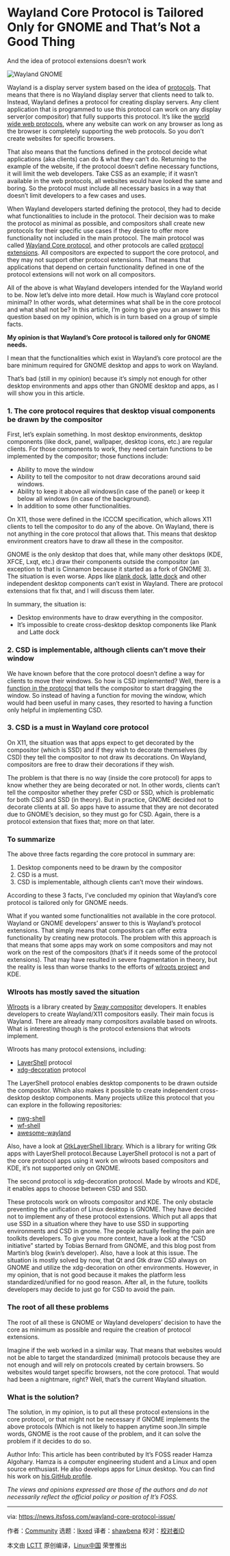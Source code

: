 [#]: subject: "Wayland Core Protocol is Tailored Only for GNOME and That’s Not a Good Thing [Opinion]"
[#]: via: "https://news.itsfoss.com/wayland-core-protocol-issue/"
[#]: author: "Community https://news.itsfoss.com/author/team/"
[#]: collector: "lkxed"
[#]: translator: " "
[#]: reviewer: " "
[#]: publisher: " "
[#]: url: " "

Wayland Core Protocol is Tailored Only for GNOME and That’s Not a Good Thing
======
And the idea of protocol extensions doesn’t work

![Wayland GNOME][1]

Wayland is a display server system based on the idea of [protocols][2]. That means that there is no Wayland display server that clients need to talk to. Instead, Wayland defines a protocol for creating display servers. Any client application that is programmed to use this protocol can work on any display server(or compositor) that fully supports this protocol. It’s like the [world wide web protocols][3], where any website can work on any browser as long as the browser is completely supporting the web protocols. So you don’t create websites for specific browsers.

That also means that the functions defined in the protocol decide what applications (aka clients) can do & what they can’t do. Returning to the example of the website, if the protocol doesn’t define necessary functions, it will limit the web developers. Take CSS as an example; if it wasn’t available in the web protocols, all websites would have looked the same and boring. So the protocol must include all necessary basics in a way that doesn’t limit developers to a few cases and uses.

When Wayland developers started defining the protocol, they had to decide what functionalities to include in the protocol. Their decision was to make the protocol as minimal as possible, and compositors shall create new protocols for their specific use cases if they desire to offer more functionality not included in the main protocol. The main protocol was called [Wayland Core protocol][4], and other protocols are called [protocol extensions][5]. All compositors are expected to support the core protocol, and they may not support other protocol extensions. That means that applications that depend on certain functionality defined in one of the protocol extensions will not work on all compositors.

All of the above is what Wayland developers intended for the Wayland world to be. Now let’s delve into more detail. How much is Wayland core protocol minimal? In other words, what determines what shall be in the core protocol and what shall not be? In this article, I’m going to give you an answer to this question based on my opinion, which is in turn based on a group of simple facts.

**My opinion is that Wayland’s Core protocol is tailored only for GNOME needs.**

I mean that the functionalities which exist in Wayland’s core protocol are the bare minimum required for GNOME desktop and apps to work on Wayland.

That’s bad (still in my opinion) because it’s simply not enough for other desktop environments and apps other than GNOME desktop and apps, as I will show you in this article.

### 1. The core protocol requires that desktop visual components be drawn by the compositor

First, let’s explain something. In most desktop environments, desktop components (like dock, panel, wallpaper, desktop icons, etc.) are regular clients. For those components to work, they need certain functions to be implemented by the compositor; those functions include:

* Ability to move the window
* Ability to tell the compositor to not draw decorations around said windows.
* Ability to keep it above all windows(in case of the panel) or keep it below all windows (in case of the background).
* In addition to some other functionalities.

On X11, those were defined in the ICCCM specification, which allows X11 clients to tell the compositor to do any of the above. On Wayland, there is not anything in the core protocol that allows that. This means that desktop environment creators have to draw all these in the compositor.

GNOME is the only desktop that does that, while many other desktops (KDE, XFCE, Lxqt, etc.) draw their components outside the compositor (an exception to that is Cinnamon because it started as a fork of GNOME 3). The situation is even worse. Apps like [plank dock][6], [latte dock][7] and other independent desktop components can’t exist in Wayland. There are protocol extensions that fix that, and I will discuss them later.

In summary, the situation is:

* Desktop environments have to draw everything in the compositor.
* It’s impossible to create cross-desktop desktop components like Plank and Latte dock

### 2. CSD is implementable, although clients can’t move their window

We have known before that the core protocol doesn’t define a way for clients to move their windows. So how is CSD implemented? Well, there is a [function in the protocol][8] that tells the compositor to start dragging the window. So instead of having a function for moving the window, which would had been useful in many cases, they resorted to having a function only helpful in implementing CSD.

### 3. CSD is a must in Wayland core protocol

On X11, the situation was that apps expect to get decorated by the compositor (which is SSD) and if they wish to decorate themselves (by CSD) they tell the compositor to not draw its decorations. On Wayland, compositors are free to draw their decorations if they wish.

The problem is that there is no way (inside the core protocol) for apps to know whether they are being decorated or not. In other words, clients can’t tell the compositor whether they prefer CSD or SSD, which is problematic for both CSD and SSD (in theory). But in practice, GNOME decided not to decorate clients at all. So apps have to assume that they are not decorated due to GNOME’s decision, so they must go for CSD. Again, there is a protocol extension that fixes that; more on that later.

### To summarize

The above three facts regarding the core protocol in summary are:

1. Desktop components need to be drawn by the compositor
2. CSD is a must.
3. CSD is implementable, although clients can’t move their windows.

According to these 3 facts, I’ve concluded my opinion that Wayland’s core protocol is tailored only for GNOME needs.

What if you wanted some functionalities not available in the core protocol. Wayland or GNOME developers’ answer to this is Wayland’s protocol extensions. That simply means that compositors can offer extra functionality by creating new protocols. The problem with this approach is that means that some apps may work on some compositors and may not work on the rest of the compositors (that’s if it needs some of the protocol extensions). That may have resulted in severe fragmentation in theory, but the reality is less than worse thanks to the efforts of [wlroots project][9] and KDE.

### Wlroots has mostly saved the situation

[Wlroots][10] is a library created by [Sway compositor][11] developers. It enables developers to create Wayland/X11 compositors easily. Their main focus is Wayland. There are already many compositors available based on wlroots. What is interesting though is the protocol extensions that wlroots implement.

Wlroots has many protocol extensions, including:

* [LayerShell][12] protocol
* [xdg-decoration][13] protocol

The LayerShell protocol enables desktop components to be drawn outside the compositor. Which also makes it possible to create independent cross-desktop desktop components. Many projects utilize this protocol that you can explore in the following repositories:

* [nwg-shell][14]
* [wf-shell][15]
* [awesome-wayland][16]

Also, have a look at [GtkLayerShell library][17]. Which is a library for writing Gtk apps with LayerShell protocol.Because LayerShell protocol is not a part of the core protocol apps using it work on wlroots based compositors and KDE, it’s not supported only on GNOME.

The second protocol is xdg-decoration protocol. Made by wlroots and KDE, it enables apps to choose between CSD and SSD.

These protocols work on wlroots compositor and KDE. The only obstacle preventing the unification of Linux desktop is GNOME. They have decided not to implement any of these protocol extensions. Which put all apps that use SSD in a situation where they have to use SSD in supporting environments and CSD in gnome. The people actually feeling the pain are toolkits developers. To give you more context, have a look at the “CSD initiative” started by Tobias Bernard from GNOME, and this blog post from Martin’s blog (kwin’s developer). Also, have a look at this issue. The situation is mostly solved by now, that Qt and Gtk draw CSD always on GNOME and utilize the xdg-decoration on other environments. However, in my opinion, that is not good because it makes the platform less standardized/unified for no good reason. After all, in the future, toolkits developers may decide to just go for CSD to avoid the pain.

### The root of all these problems

The root of all these is GNOME or Wayland developers’ decision to have the core as minimum as possible and require the creation of protocol extensions.

Imagine if the web worked in a similar way. That means that websites would not be able to target the standardized (minimal) protocols because they are not enough and will rely on protocols created by certain browsers. So websites would target specific browsers, not the core protocol. That would had been a nightmare, right? Well, that’s the current Wayland situation.

### What is the solution?

The solution, in my opinion, is to put all these protocol extensions in the core protocol, or that might not be necessary if GNOME implements the above protocols (Which is not likely to happen anytime soon.)In simple words, GNOME is the root cause of the problem, and it can solve the problem if it decides to do so.

Author Info: This article has been contributed by It’s FOSS reader Hamza Algohary. Hamza is a computer engineering student and a Linux and open source enthusiast. He also develops apps for Linux desktop. You can find his work on [his GitHub profile][18].

*The views and opinions expressed are those of the authors and do not necessarily reflect the official policy or position of It’s FOSS.*

--------------------------------------------------------------------------------

via: https://news.itsfoss.com/wayland-core-protocol-issue/

作者：[Community][a]
选题：[lkxed][b]
译者：[shawbena](https://github.com/shawbena)
校对：[校对者ID](https://github.com/校对者ID)

本文由 [LCTT](https://github.com/LCTT/TranslateProject) 原创编译，[Linux中国](https://linux.cn/) 荣誉推出

[a]: https://news.itsfoss.com/author/team/
[b]: https://github.com/lkxed
[1]: https://news.itsfoss.com/wp-content/uploads/2022/07/wayland-core-protocol-gnome.png
[2]: https://wayland.freedesktop.org/docs/html/ch04.html
[3]: https://www.w3.org/standards/
[4]: https://wayland.app/protocols/wayland
[5]: https://wayland.app/protocols/
[6]: https://github.com/ricotz/plank
[7]: https://github.com/KDE/latte-dock
[8]: https://wayland-book.com/xdg-shell-in-depth/interactive.html
[9]: https://gitlab.freedesktop.org/wlroots/wlroots
[10]: https://gitlab.freedesktop.org/wlroots/wlroots
[11]: https://swaywm.org/
[12]: https://wayland.app/protocols/wlr-layer-shell-unstable-v1
[13]: https://wayland.app/protocols/xdg-decoration-unstable-v1
[14]: https://github.com/nwg-piotr/nwg-shell
[15]: https://github.com/WayfireWM/wf-shell
[16]: https://github.com/natpen/awesome-wayland
[17]: https://github.com/wmww/gtk-layer-shell
[18]: https://github.com/hamza-Algohary
